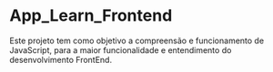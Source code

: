 # App_Learn_Frontend
Este projeto tem como objetivo a compreensão e funcionamento de JavaScript, para a maior funcionalidade e entendimento do desenvolvimento FrontEnd.
